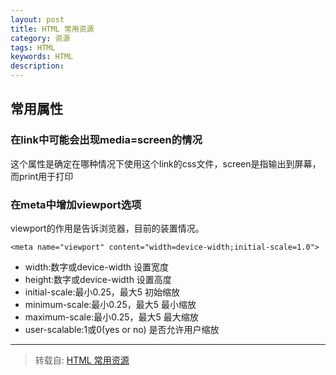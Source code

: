 ```yaml
---
layout: post
title: HTML 常用资源
category: 资源
tags: HTML
keywords: HTML
description:
---
```


## 常用属性

### 在link中可能会出现media=screen的情况
这个属性是确定在哪种情况下使用这个link的css文件，screen是指输出到屏幕，而print用于打印

### 在meta中增加viewport选项
viewport的作用是告诉浏览器，目前的装置情况。

    <meta name="viewport" content="width=device-width;initial-scale=1.0">

- width:数字或device-width   设置宽度
- height:数字或device-width    设置高度
- initial-scale:最小0.25，最大5   初始缩放
- minimum-scale:最小0.25，最大5   最小缩放
- maximum-scale:最小0.25，最大5   最大缩放
- user-scalable:1或0(yes or no)  是否允许用户缩放

---
  >转载自: [HTML 常用资源](http://yansu.org/2014/01/15/general-html-resources.html)
